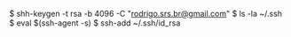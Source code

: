 $ shh-keygen -t rsa -b 4096 -C "rodrigo.srs.br@gmail.com"
$ ls -la ~/.ssh
$ eval $(ssh-agent -s)
$ ssh-add ~/.ssh/id_rsa